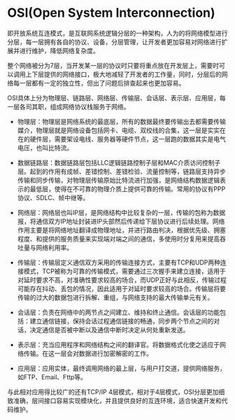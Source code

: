 # OSI(Open System Interconnection)
即开放系统互连模式，是互联网系统逻辑分层的一种架构，人为的将网络模型进行分层，每一层拥有各自的协议、设备，分层管理，让开发者更加容易对网络进行扩展并进行维护，降低网络复杂度。

整个网络被分为7层，当开发某一层的协议时只要将重点放在开发层上，需要时可以调用上下层提供的网络接口，极大地减轻了开发者的工作量，同时，分层后的网络每一层都有一定的独立性，但出了问题后排查起来也更加容易。

OSI具体上分为物理层、链路层、网络层、传输层、会话层、表示层、应用层，每一层各司其职，组成网络协议栈服务于网络。

+ 物理层：物理层是网络系统的最底层，所有的数据最终要传输出去都需要传输媒介，物理层就是网络设备包括网卡、电缆、双绞线的合集，这一层是实实在在的硬件层，需要架设电线、服务器等硬件节点，这一层跑的数据其实是电气电压，也叫比特流。

+ 数据链路层：数据链路层包括LLC逻辑链路控制子层和MAC介质访问控制子层。起到的作用有成帧、差错控制、差错检验、流量控制等，链路层支持异步传输和同步传输，对物理层传输原始比特流进行加强，是网络结构数据逻辑表示的最低层，使得在不可靠的物理介质上提供可靠的传输。常用的协议有PPP协议、SDLC、帧中继等。

+ 网络层：网络层也叫IP层，是网络结构中比较复杂的一层，传输的包称为数据报，将通信双方IP地址封装进IP头部然后传递给下层协议进行后续处理。网络作用主要是将网络地址翻译成物理地址，并进行路由判决，根据优先级、拥塞程度、和提供的服务质量来实现端对端之间的通信，多使用时分复用来提高吞吐量与网络利用率。

+ 传输层：传输层定义通信双方采用的传输连接方式，主要有TCP和UDP两种连接模式，TCP被称为可靠的传输模式，需要通过三次握手来建立连接，适用于对延时要求不高，对准确性要求较高的场合，而UDP正好与此相反，传输过程可能存在抖动、丢包的情况，因此适用于对延时要求较高的场合。传输层将要传输的过大的数据包进行拆解、重组，与网络支持的最大传输单元有关。

+ 会话层：负责在网络中的两节点之间建立、维持和终止通信。会话层的功能包括：建立通信链接，保持会话过程通信链接的畅通，同步两个节点之间的对话，决定通信是否被中断以及通信中断时决定从何处重新发送。

+ 表示层：充当应用程序和网络结构之间的翻译官。将数据格式化使之适应于网络传输。在这一层会对数据进行加密解密的工作。

+ 应用层：应用实体，最终调用网络的最上层，与用户打交道，提供网络服务，如FTP、Email、Fttp等。


与此相对应用得比较广的还有TCP/IP 4层模式，相对于4层模式，OSI分层更加细致准确，层间接口容易实现模块化，并且提供良好的互连环境，适合快速开发和代码维护。